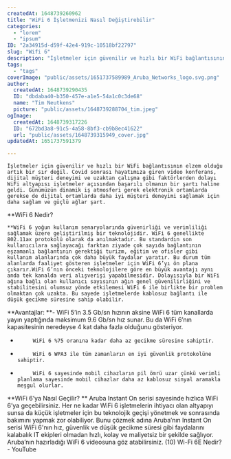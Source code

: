 ```yaml
---
createdAt: 1648739260962
title: "WiFi 6 İşletmenizi Nasıl Değiştirebilir"
categories:
  - "lorem"
  - "ipsum"
ID: "2a34915d-d59f-42e4-919c-10518bf22797"
slug: "Wifi 6"
description: "İşletmeler için güvenilir ve hızlı bir WiFi bağlantısının elzem olduğu artık bir sır değil. Covid sonrası hayatımıza giren video konferans, dijital müşteri deneyimi ve uzaktan çalışma gibi faktörlerden dolayı WiFi altyapısı işletmeler açısından başarılı olmanın bir şartı haline geldi. Günümüzün dinamik iş atmosferi gerek elektronik ortamlarda gerekse de dijital ortamlarda daha iyi müşteri deneyimi sağlamak için daha sağlam ve güçlü ağlar şart. \n"
tags:
  - "tags"
coverImage: "public/assets/1651737589989_Aruba_Networks_logo.svg.png"
author:
  createdAt: 1648739290435
  ID: "dbdaba40-b350-457e-a1e5-54a1c0c3de68"
  name: "Tim Neutkens"
  picture: "public/assets/1648739288704_tim.jpeg"
ogImage:
  createdAt: 1648739317226
  ID: "672bd3a8-91c5-4a58-8bf3-cb9b8ec41622"
  url: "public/assets/1648739315949_cover.jpg"
updatedAt: 1651737591379

---
```

	İşletmeler için güvenilir ve hızlı bir WiFi bağlantısının elzem olduğu artık bir sır değil. Covid sonrası hayatımıza giren video konferans, dijital müşteri deneyimi ve uzaktan çalışma gibi faktörlerden dolayı WiFi altyapısı işletmeler açısından başarılı olmanın bir şartı haline geldi. Günümüzün dinamik iş atmosferi gerek elektronik ortamlarda gerekse de dijital ortamlarda daha iyi müşteri deneyimi sağlamak için daha sağlam ve güçlü ağlar şart. 
	
**WiFi 6 Nedir?
	
	**WiFi 6 yoğun kullanım senaryolarında güvenirliği ve verimliliği sağlamak üzere geliştirilmiş bir teknolojidir. WiFi 6 genellikte 802.11ax protokolü olarak da anılmaktadır. Bu standardın son kullanıcılara sağlayacağı farktan ziyade çok sayıda bağlantının eşzamanlı bağlantının gerektiği turizm, eğitim ve ofisler gibi kullanım alanlarında çok daha büyük faydalar yaratır. Bu durum tüm alanlarda faaliyet gösteren işletmeler için WiFi 6’yı ön plana çıkarır.WiFi 6’nın önceki teknolojilere göre en büyük avantajı aynı anda tek kanalda veri alışverişi yapabilmesidir. Dolayısıyla bir WiFi ağına bağlı olan kullanıcı sayısının ağın genel güvenilirliğini ve stabilitesini olumsuz yönde etkilemesi WiFi 6 ile birlikte bir problem olmaktan çok uzakta. Bu sayede işletmelerde kablosuz bağlantı ile düşük gecikme süresine sahip olabilir. 

**Avantajlar:
**-          WiFi 5’in 3.5 Gb/sn hızının aksine WiFi 6 tüm kanallarda yayın yaptığında maksimum 9.6 Gb/sn hız sunar. Bu da WiFi 6’nın kapasitesinin neredeyse 4 kat daha fazla olduğunu gösteriyor.
-          WiFi 6 %75 oranına kadar daha az gecikme süresine sahiptir.
-          WiFi 6 WPA3 ile tüm zamanların en iyi güvenlik protokolüne sahiptir.
-          WiFi 6 sayesinde mobil cihazların pil ömrü uzar çünkü verimli planlama sayesinde mobil cihazlar daha az kablosuz sinyal aramakla meşgul olurlar.

**WiFi 6’ya Nasıl Geçilir?
**
	Aruba Instant On serisi sayesinde hızlıca WiFi 6’ya geçebilirsiniz. Her ne kadar WiFi 6 işletmelerin ihtiyacı olan altyapıyı sunsa da küçük işletmeler için bu teknolojik geçişi yönetmek ve sonrasında bakımını yapmak zor olabiliyor. Bunu çözmek adına Aruba’nın Instant On serisi WiFi 6'nın hız, güvenlik ve düşük gecikme süresi gibi faydalarını kalabalık IT ekipleri olmadan hızlı, kolay ve maliyetsiz bir şekilde sağlıyor. Aruba’nın hazırladığı WiFi 6 videosuna göz atabilirsiniz. 
(10) Wi-Fi 6E Nedir? - YouTube




